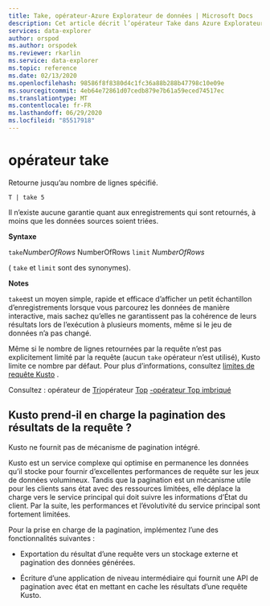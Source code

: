 ```yaml
---
title: Take, opérateur-Azure Explorateur de données | Microsoft Docs
description: Cet article décrit l’opérateur Take dans Azure Explorateur de données.
services: data-explorer
author: orspod
ms.author: orspodek
ms.reviewer: rkarlin
ms.service: data-explorer
ms.topic: reference
ms.date: 02/13/2020
ms.openlocfilehash: 98586f8f8380d4c1fc36a88b288b47798c10e09e
ms.sourcegitcommit: 4eb64e72861d07cedb879e7b61a59eced74517ec
ms.translationtype: MT
ms.contentlocale: fr-FR
ms.lasthandoff: 06/29/2020
ms.locfileid: "85517918"
---
```

# <a name="take-operator"></a>opérateur take

Retourne jusqu’au nombre de lignes spécifié.

```kusto
T | take 5
```

Il n’existe aucune garantie quant aux enregistrements qui sont retournés, à moins que les données sources soient triées.

**Syntaxe**

`take`*NumberOfRows* 
 NumberOfRows `limit` *NumberOfRows*

( `take` et `limit` sont des synonymes).

**Notes**

`take`est un moyen simple, rapide et efficace d’afficher un petit échantillon d’enregistrements lorsque vous parcourez les données de manière interactive, mais sachez qu’elles ne garantissent pas la cohérence de leurs résultats lors de l’exécution à plusieurs moments, même si le jeu de données n’a pas changé.

Même si le nombre de lignes retournées par la requête n’est pas explicitement limité par la requête (aucun `take` opérateur n’est utilisé), Kusto limite ce nombre par défaut.
Pour plus d’informations, consultez [limites de requête Kusto](../concepts/querylimits.md) .

Consultez : opérateur de [Tri](sortoperator.md)opérateur 
 [Top](topoperator.md) 
 [-opérateur Top imbriqué](topnestedoperator.md)

## <a name="does-kusto-support-paging-of-query-results"></a>Kusto prend-il en charge la pagination des résultats de la requête ?

Kusto ne fournit pas de mécanisme de pagination intégré.

Kusto est un service complexe qui optimise en permanence les données qu’il stocke pour fournir d’excellentes performances de requête sur les jeux de données volumineux. Tandis que la pagination est un mécanisme utile pour les clients sans état avec des ressources limitées, elle déplace la charge vers le service principal qui doit suivre les informations d’État du client. Par la suite, les performances et l’évolutivité du service principal sont fortement limitées.

Pour la prise en charge de la pagination, implémentez l’une des fonctionnalités suivantes :

* Exportation du résultat d’une requête vers un stockage externe et pagination des données générées.

* Écriture d’une application de niveau intermédiaire qui fournit une API de pagination avec état en mettant en cache les résultats d’une requête Kusto.
